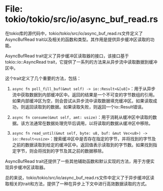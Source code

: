 # File: tokio/tokio/src/io/async_buf_read.rs

在tokio库的源代码中，tokio/tokio/src/io/async_buf_read.rs文件定义了AsyncBufRead trait以及相关的函数和类型。其作用是提供异步缓冲区读取的功能。

AsyncBufRead trait定义了异步缓冲区读取器的接口，该接口基于tokio::io::AsyncRead trait，它提供了一系列的方法来从异步流中读取数据到缓冲区中。

这个trait定义了几个重要的方法，包括：

1. `async fn poll_fill_buf(&mut self) -> io::Result<&[u8]>`：用于从异步流中获取数据到内部缓冲区中。返回的结果是一个不可变的字节数组的引用。如果内部缓冲区为空，则会尝试从异步流中读取数据填充缓冲区。如果读取成功，则返回读取到的数据。如果读取失败，则返回一个io::Result错误。

2. `async fn consume(&mut self, amt: usize)`：用于消耗从缓冲区中读取的数据。该方法通常在数据处理完毕后调用，以将读取的数据从缓冲区中移除。

3. `async fn read_until(&mut self, byte: u8, buf: &mut Vec<u8>) -> io::Result<usize>`：搜索缓冲区中是否存在指定的字节，并将找到的字节及之前的数据读取到给定的缓冲区中。返回值表示读取到的字节数。如果找到指定字节，则会将找到的字节及其之前的数据移除。

AsyncBufRead trait还提供了一些其他辅助函数和默认实现的方法，用于方便实现异步缓冲区读取器。

总的来说，tokio/tokio/src/io/async_buf_read.rs文件中定义了于异步缓冲区读取相关的trait和方法，提供了一种在异步上下文中进行高效数据读取的方式。

